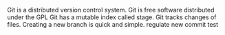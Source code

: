 Git is a distributed version control system.
Git is free software  distributed under the GPL
Git has a mutable index called stage.
Git tracks changes of files.
Creating a new branch is quick and simple.
regulate new commit test


